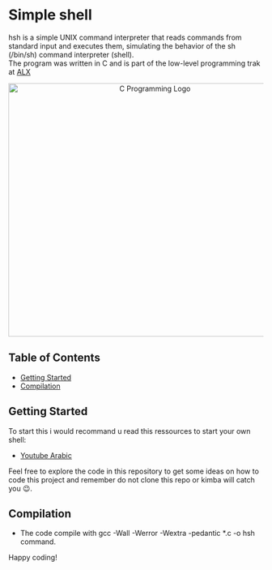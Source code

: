 
# Simple shell

hsh is a simple UNIX command interpreter that reads commands from standard input and executes them, simulating the behavior of the sh (/bin/sh) command interpreter (shell).\
The program was written in C and is part of the low-level programming trak at [ALX](https://www.alxafrica.com/)

<div style="text-align: center;">
  <img src="https://cdn.osxdaily.com/wp-content/uploads/2018/03/party-parrot-terminal.mov.gif" alt="C Programming Logo" width="563" height="500">
</div>



## Table of Contents

- [Getting Started](#getting-started)
- [Compilation](#Compilation)

## Getting Started

To start this i would recommand u read this ressources to start your own shell:

- [Youtube Arabic](https://www.youtube.com/watch?v=d_lfRYsQDbo&list=PLpBdQFnmcLJVEVZitaTY9Jk-_Rlkh8l3F)

Feel free to explore the code in this repository to get some ideas on how to code this project and remember do not clone this repo or kimba will catch you 😉.

## Compilation

- The code compile with gcc -Wall -Werror -Wextra -pedantic *.c -o hsh command.






Happy coding!
